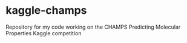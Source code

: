 # kaggle-champs
Repository for my code working on the CHAMPS Predicting Molecular Properties Kaggle competition
